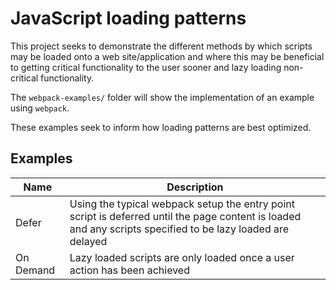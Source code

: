 # JavaScript loading patterns

This project seeks to demonstrate the different methods by which scripts may be loaded onto a web site/application and where this may be beneficial to getting critical functionality to the user sooner and lazy loading non-critical functionality.

The `webpack-examples/` folder will show the implementation of an example using `webpack`.

These examples seek to inform how loading patterns are best optimized.

## Examples

| Name | Description |
|-|-|
| Defer | Using the typical webpack setup the entry point script is deferred until the page content is loaded and any scripts specified to be lazy loaded are delayed |
| On Demand | Lazy loaded scripts are only loaded once a user action has been achieved |